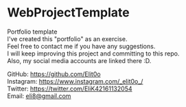 # WebProjectTemplate<br />
Portfolio template<br />
I've created this "portfolio" as an exercise.<br />
Feel free to contact me if you have any suggestions.<br />
I will keep improving this project and committing to this repo.<br />
Also, my social media accounts are linked there :D.<br />

GitHub: https://github.com/Elit0o<br />
Instagram: https://www.instagram.com/_elit0o_/<br />
Twitter: https://twitter.com/EliK42161132054<br />
Email: eli8@gmail.com
